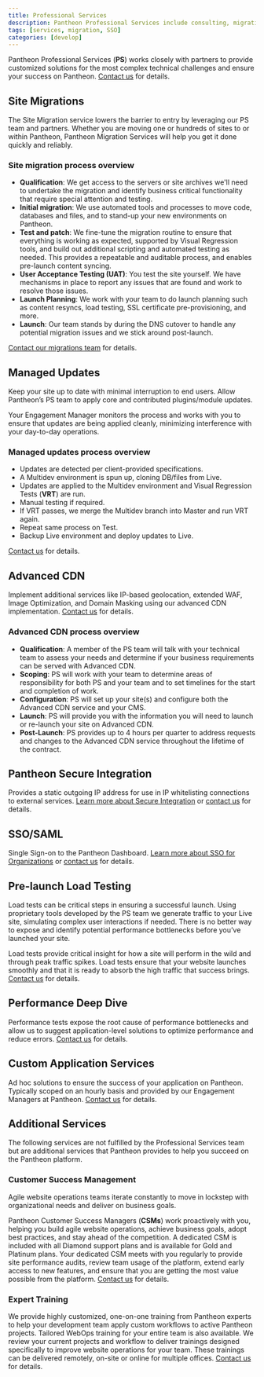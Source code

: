 ```yaml
---
title: Professional Services
description: Pantheon Professional Services include consulting, migrations, load testing, training, and dedicated Customer Success Managers.
tags: [services, migration, SSO]
categories: [develop]
---
```


Pantheon Professional Services (**PS**) works closely with partners to provide customized solutions for the most complex technical challenges and ensure your success on Pantheon. [Contact us](https://pantheon.io/professional-services) for details.

## Site Migrations
The Site Migration service lowers the barrier to entry by leveraging our PS team and partners. Whether you are moving one or hundreds of sites to or within Pantheon, Pantheon Migration Services will help you get it done quickly and reliably.

### Site migration process overview

- **Qualification**: We get access to the servers or site archives we'll need to undertake the migration and identify business critical functionality that require special attention and testing.
- **Initial migration**: We use automated tools and processes to move code, databases and files, and to stand-up your new environments on Pantheon.
- **Test and patch**: We fine-tune the migration routine to ensure that everything is working as expected, supported by Visual Regression tools, and build out additional scripting and automated testing as needed. This provides a repeatable and auditable process, and enables pre-launch content syncing.
- **User Acceptance Testing (UAT)**: You test the site yourself. We have mechanisms in place to report any issues that are found and work to resolve those issues.
- **Launch Planning**: We work with your team to do launch planning such as content resyncs, load testing, SSL certificate pre-provisioning, and more.
- **Launch**: Our team stands by during the DNS cutover to handle any potential migration issues and we stick around post-launch.

[Contact our migrations team](https://pantheon.io/migrations) for details.

## Managed Updates
Keep your site up to date with minimal interruption to end users. Allow Pantheon’s PS team to apply core and contributed plugins/module updates.

Your Engagement Manager monitors the process and works with you to ensure that updates are being applied cleanly, minimizing interference with your day-to-day operations.

### Managed updates process overview

- Updates are detected per client-provided specifications.
- A Multidev environment is spun up, cloning DB/files from Live.
- Updates are applied to the Multidev environment and Visual Regression Tests (**VRT**) are run.
- Manual testing if required.
- If VRT passes, we merge the Multidev branch into Master and run VRT again.
- Repeat same process on Test.
- Backup Live environment and deploy updates to Live.

[Contact us](https://pantheon.io/professional-services) for details.

## Advanced CDN

Implement additional services like IP-based geolocation, extended WAF, Image Optimization, and Domain Masking using our advanced CDN implementation. [Contact us](https://pantheon.io/professional-services) for details.

### Advanced CDN process overview

- **Qualification**: A member of the PS team will talk with your technical team to assess your needs and determine if your business requirements can be served with Advanced CDN.
- **Scoping**: PS will work with your team to determine areas of responsibility for both PS and your team and to set timelines for the start and completion of work.
- **Configuration**: PS will set up your site(s) and configure both the Advanced CDN service and your CMS.
- **Launch**: PS will provide you with the information you will need to launch or re-launch your site on Advanced CDN.
- **Post-Launch**: PS provides up to 4 hours per quarter to address requests and changes to the Advanced CDN service throughout the lifetime of the contract.

## Pantheon Secure Integration
Provides a static outgoing IP address for use in IP whitelisting connections to external services. [Learn more about Secure Integration](/secure-integration) or [contact us](https://pantheon.io/professional-services) for details.

## SSO/SAML
Single Sign-on to the Pantheon Dashboard. [Learn more about SSO for Organizations](/sso-organizations) or [contact us](https://pantheon.io/professional-services) for details.

## Pre-launch Load Testing
Load tests can be critical steps in ensuring a successful launch. Using proprietary tools developed by the PS team we generate traffic to your Live site, simulating complex user interactions if needed. There is no better way to expose and identify potential performance bottlenecks before you’ve launched your site.

Load tests provide critical insight for how a site will perform in the wild and through peak traffic spikes. Load tests ensure that your website launches smoothly and that it is ready to absorb the high traffic that success brings. [Contact us](https://pantheon.io/professional-services) for details.

## Performance Deep Dive
Performance tests expose the root cause of performance bottlenecks and allow us to suggest application-level solutions to optimize performance and reduce errors. [Contact us](https://pantheon.io/professional-services) for details.

## Custom Application Services
Ad hoc solutions to ensure the success of your application on Pantheon. Typically scoped on an hourly basis and provided by our Engagement Managers at Pantheon. [Contact us](https://pantheon.io/professional-services) for details.

## Additional Services

The following services are not fulfilled by the Professional Services team but are additional services that Pantheon provides to help you succeed on the Pantheon platform.

### Customer Success Management
Agile website operations teams iterate constantly to move in lockstep with organizational needs and deliver on business goals.

Pantheon Customer Success Managers (**CSMs**) work proactively with you, helping you build agile website operations, achieve business goals, adopt best practices, and stay ahead of the competition. A dedicated CSM is included with all Diamond support plans and is available for Gold and Platinum plans. Your dedicated CSM meets with you regularly to provide site performance audits, review team usage of the platform, extend early access to new features, and ensure that you are getting the most value possible from the platform. [Contact us](https://pantheon.io/contact-us) for details.

### Expert Training
We provide highly customized, one-on-one training from Pantheon experts to help your development team apply custom workflows to active Pantheon projects. Tailored WebOps training for your entire team is also available. We review your current projects and workflow to deliver trainings designed specifically to improve website operations for your team. These trainings can be delivered remotely, on-site or online for multiple offices. [Contact us](https://pantheon.io/agencies/learn-pantheon) for details.
